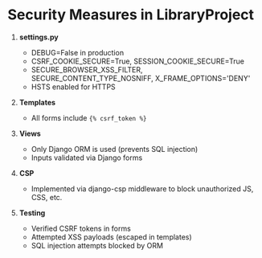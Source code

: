 # Security Measures in LibraryProject

1. **settings.py**
   - DEBUG=False in production
   - CSRF_COOKIE_SECURE=True, SESSION_COOKIE_SECURE=True
   - SECURE_BROWSER_XSS_FILTER, SECURE_CONTENT_TYPE_NOSNIFF, X_FRAME_OPTIONS='DENY'
   - HSTS enabled for HTTPS

2. **Templates**
   - All forms include `{% csrf_token %}`

3. **Views**
   - Only Django ORM is used (prevents SQL injection)
   - Inputs validated via Django forms

4. **CSP**
   - Implemented via django-csp middleware to block unauthorized JS, CSS, etc.

5. **Testing**
   - Verified CSRF tokens in forms
   - Attempted XSS payloads (escaped in templates)
   - SQL injection attempts blocked by ORM
